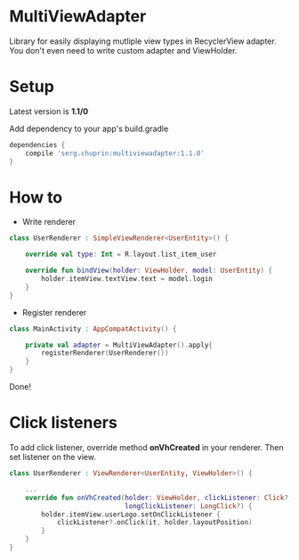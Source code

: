 # MultiViewAdapter

Library for easily displaying mutliple view types in RecyclerView adapter.
You don't even need to write custom adapter and ViewHolder.

# Setup
Latest version is **1.1/0**

Add dependency to your app's build.gradle 

```groovy
dependencies {
    compile 'serg.chuprin:multiviewadapter:1.1.0'
}
```

# How to

* Write renderer

```kotlin
class UserRenderer : SimpleViewRenderer<UserEntity>() {

    override val type: Int = R.layout.list_item_user

    override fun bindView(holder: ViewHolder, model: UserEntity) {
        holder.itemView.textView.text = model.login
    }
}
```

* Register renderer

```kotlin
class MainActivity : AppCompatActivity() {

    private val adapter = MultiViewAdapter().apply{
        registerRenderer(UserRenderer())   
    }
}
```
Done!

# Click listeners

To add click listener, override method **onVhCreated** in your renderer.
Then set listener on the view.

```kotlin
class UserRenderer : ViewRenderer<UserEntity, ViewHolder>() {

    ...
    override fun onVhCreated(holder: ViewHolder, clickListener: Click?,
                             longClickListener: LongClick?) {
        holder.itemView.userLogo.setOnClickListener {
            clickListener?.onClick(it, holder.layoutPosition)
        }
    }
}

```






